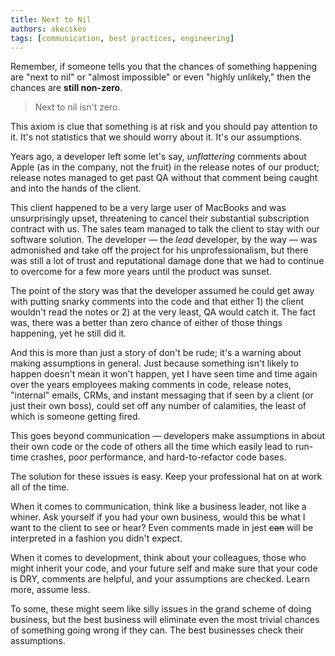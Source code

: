 ```yaml
---
title: Next to Nil 
authors: akecskes
tags: [communication, best practices, engineering]
---
```



Remember, if someone tells you that the chances of something happening are "next to nil" or "almost impossible" or even "highly unlikely," then the chances are **still non-zero**. 

> Next to nil isn't zero.

This axiom is clue that something is at risk and you should pay attention to it. It's not statistics that we should worry about it. It's our assumptions.

<!--truncate-->

Years ago, a developer left some let's say, *unflattering* comments about Apple (as in the company, not the fruit) in the release notes of our product; release notes managed to get past QA without that comment being caught and into the hands of the client.

This client happened to be a very large user of MacBooks and was unsurprisingly upset, threatening to cancel their substantial subscription contract with us. The sales team managed to talk the client to stay with our software solution. The developer &mdash; the *lead* developer, by the way &mdash; was admonished and take off the project for his unprofessionalism, but there was still a lot of trust and reputational damage done that we had to continue to overcome for a few more years until the product was sunset.

The point of the story was that the developer assumed he could get away with putting snarky comments into the code and that either 1) the client wouldn't read the notes or 2) at the very least, QA would catch it. The fact was, there was a better than zero chance of either of those things happening, yet he still did it.

And this is more than just a story of don't be rude; it's a warning about making assumptions in general. Just because something isn't likely to happen doesn't mean it won't happen, yet I have seen time and time again over the years employees making comments in code, release notes, "internal" emails, CRMs, and instant messaging that if seen by a client (or just their own boss), could set off any number of calamities, the least of which is someone getting fired.

This goes beyond communication &mdash; developers make assumptions in about their own code or the code of others all the time which easily lead to run-time crashes, poor performance, and hard-to-refactor code bases.

The solution for these issues is easy. Keep your professional hat on at work all of the time. 

When it comes to communication, think like a business leader, not like a whiner. Ask yourself if you had your own business, would this be what I want to the client to see or hear? Even comments made in jest ~~can~~ will be interpreted in a fashion you didn't expect.

When it comes to development, think about your colleagues, those who might inherit your code, and your future self and make sure that your code is DRY, comments are helpful, and your assumptions are checked. Learn more, assume less.

To some, these might seem like silly issues in the grand scheme of doing business, but the best business will eliminate even the most trivial chances of something going wrong if they can. The best businesses check their assumptions.